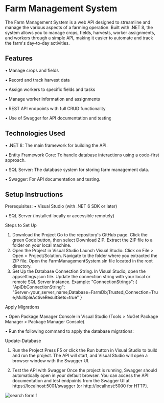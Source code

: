 # Farm Management System
The Farm Management System is a web API designed to streamline and manage the various aspects of a farming operation. Built with .NET 8, the system allows you to manage crops, fields, harvests, worker assignments, and workers through a simple API, making it easier to automate and track the farm's day-to-day activities.

## Features
•	Manage crops and fields

•	Record and track harvest data

•	Assign workers to specific fields and tasks

•	Manage worker information and assignments

•	REST API endpoints with full CRUD functionality

•	Use of Swagger for API documentation and testing



## Technologies Used
•	.NET 8: The main framework for building the API.

•	Entity Framework Core: To handle database interactions using a code-first approach.

•	SQL Server: The database system for storing farm management data.

•	Swagger: For API documentation and testing.


## Setup Instructions
Prerequisites:
•	Visual Studio (with .NET 6 SDK or later)

•	SQL Server (installed locally or accessible remotely)

Steps to Set Up

1.	Download the Project
Go to the repository's GitHub page. Click the green Code button, then select Download ZIP. Extract the ZIP file to a folder on your local machine.
2.	Open the Project in Visual Studio
Launch Visual Studio. Click on File > Open > Project/Solution. Navigate to the folder where you extracted the ZIP file. Open the FarmManagementSystem.sln file located in the root directory.
3.	Set Up the Database Connection String. In Visual Studio, open the appsettings.json file. Update the connection string with your local or remote SQL Server instance.
Example:
"ConnectionStrings": {
  "ApiDbConnectionString": "Server=your_server_name;Database=FarmDb;Trusted_Connection=True;MultipleActiveResultSets=true"
}

Apply Migrations

•	Open Package Manager Console in Visual Studio (Tools > NuGet Package Manager > Package Manager Console).

•	Run the following command to apply the database migrations:

Update-Database

1.	Run the Project
Press F5 or click the Run button in Visual Studio to build and run the project. The API will start, and Visual Studio will open a browser window with the Swagger UI.

2.	Test the API with Swagger
Once the project is running, Swagger should automatically open in your default browser. You can access the API documentation and test endpoints from the Swagger UI at https://localhost:5001/swagger (or http://localhost:5000 for HTTP).



![search form 1](<Yugioh_MVC/Images/Form_1.png>)
